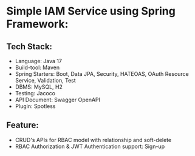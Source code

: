 # Simple IAM Service using Spring Framework:

## Tech Stack:
* Language: Java 17
* Build-tool: Maven
* Spring Starters: Boot, Data JPA, Security, HATEOAS, OAuth Resource Service, Validation, Test
* DBMS: MySQL, H2
* Testing: Jacoco 
* API Document: Swagger OpenAPI
* Plugin: Spotless

## Feature:
- CRUD's APIs for RBAC model with relationship and soft-delete
- RBAC Authorization & JWT Authentication support: Sign-up